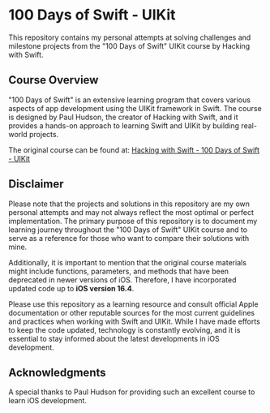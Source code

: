 # 100 Days of Swift - UIKit

This repository contains my personal attempts at solving challenges and milestone projects from the "100 Days of Swift" UIKit course by Hacking with Swift.

## Course Overview

"100 Days of Swift" is an extensive learning program that covers various aspects of app development using the UIKit framework in Swift. The course is designed by Paul Hudson, the creator of Hacking with Swift, and it provides a hands-on approach to learning Swift and UIKit by building real-world projects.

The original course can be found at: [Hacking with Swift - 100 Days of Swift - UIKit](https://www.hackingwithswift.com/100)


## Disclaimer

Please note that the projects and solutions in this repository are my own personal attempts and may not always reflect the most optimal or perfect implementation. The primary purpose of this repository is to document my learning journey throughout the "100 Days of Swift" UIKit course and to serve as a reference for those who want to compare their solutions with mine.

Additionally, it is important to mention that the original course materials might include functions, parameters, and methods that have been deprecated in newer versions of iOS. Therefore, I have incorporated updated code up to **iOS version 16.4**.

Please use this repository as a learning resource and consult official Apple documentation or other reputable sources for the most current guidelines and practices when working with Swift and UIKit. While I have made efforts to keep the code updated, technology is constantly evolving, and it is essential to stay informed about the latest developments in iOS development.


## Acknowledgments

A special thanks to Paul Hudson for providing such an excellent course to learn iOS development.
